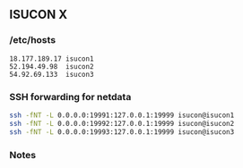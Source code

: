 ## ISUCON X

### /etc/hosts
```
18.177.189.17 isucon1
52.194.49.98  isucon2
54.92.69.133  isucon3
```

### SSH forwarding for netdata

```sh
ssh -fNT -L 0.0.0.0:19991:127.0.0.1:19999 isucon@isucon1
ssh -fNT -L 0.0.0.0:19992:127.0.0.1:19999 isucon@isucon2
ssh -fNT -L 0.0.0.0:19993:127.0.0.1:19999 isucon@isucon3
```

### Notes
